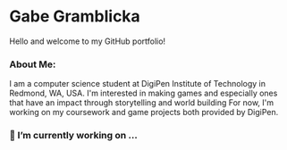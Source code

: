 # Gabe Gramblicka
Hello and welcome to my GitHub portfolio!

### About Me:
I am a computer science student at DigiPen Institute of Technology in Redmond, WA, USA.
I'm interested in making games and especially ones that have an impact through storytelling and world building
For now, I'm working on my coursework and game projects both provided by DigiPen.  

### 👷 I’m currently working on ...  
[](url)



<!--
**GabeGramblicka/GabeGramblicka** is a ✨ _special_ ✨ repository because its `README.md` (this file) appears on your GitHub profile.

Here are some ideas to get you started:



# 🌱 I’m currently learning ...
- 👯 I’m looking to collaborate on ...
- 🤔 I’m looking for help with ...
- 💬 Ask me about ...
- 📫 How to reach me: ...
- 😄 Pronouns: ...
- ⚡ Fun fact: ...
-->
